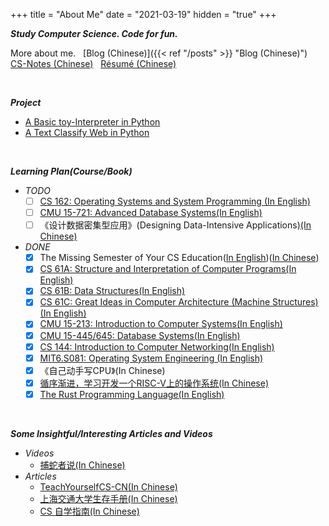 +++
title = "About Me"
date = "2021-03-19"
hidden = "true"
+++

***Study Computer Science. Code for fun.***

More about me. &nbsp;
[Blog (Chinese)]({{< ref "/posts" >}} "Blog (Chinese)") &nbsp;
[CS-Notes (Chinese)](https://github.com/ZonePG/cs-notes) &nbsp;
[Résumé (Chinese)](/files/MyResume_cn.pdf)

<br/>

***Project***
- [A Basic toy-Interpreter in Python](https://github.com/ZonePG/impl-basic-toy)
- [A Text Classify Web in Python](https://github.com/ZonePG/TextClassify)

<br>

***Learning Plan(Course/Book)***
- *TODO*
  - [ ] [CS 162: Operating Systems and System Programming (In English)](https://inst.eecs.berkeley.edu/~cs162/fa20/)
  - [ ] [CMU 15-721: Advanced Database Systems(In English)](https://15721.courses.cs.cmu.edu/spring2020/)
  - [ ] 《设计数据密集型应用》(Designing Data-Intensive Applications)[(In Chinese)](http://ddia.vonng.com/#/)
- *DONE*
  - [x] The Missing Semester of Your CS Education([In English](https://missing.csail.mit.edu/))([In Chinese](https://missing-semester-cn.github.io/))
  - [x] [CS 61A: Structure and Interpretation of Computer Programs(In English)](https://github.com/ZonePG/CS61A)
  - [x] [CS 61B: Data Structures(In English)](https://github.com/ZonePG/CS61B)
  - [x] [CS 61C: Great Ideas in Computer Architecture (Machine Structures) (In English)](https://github.com/ZonePG/CS61C)
  - [x] [CMU 15-213: Introduction to Computer Systems(In English)](https://www.cs.cmu.edu/~213/)
  - [x] [CMU 15-445/645: Database Systems(In English)](https://15445.courses.cs.cmu.edu/fall2019/schedule.html)
  - [x] [CS 144: Introduction to Computer Networking(In English)](https://cs144.github.io/)
  - [x] [MIT6.S081: Operating System Engineering (In English)](https://github.com/ZonePG/MIT6.S081)
  - [x] 《自己动手写CPU》(In Chinese)
  - [x] [循序渐进，学习开发一个RISC-V上的操作系统(In Chinese)](https://www.bilibili.com/video/BV1Q5411w7z5?p=1&spm_id_from=333.788.b_6d756c74695f70616765.1)
  - [x] [The Rust Programming Language(In English)](https://doc.rust-lang.org/book/title-page.html)

<br/>

***Some Insightful/Interesting Articles and Videos***
- *Videos*
  - [捕蛇者说(In Chinese)](https://pythonhunter.org/)
- *Articles*
  - [TeachYourselfCS-CN(In Chinese)](https://github.com/keithnull/TeachYourselfCS-CN/blob/master/TeachYourselfCS-CN.md)
  - [上海交通大学生存手册(In Chinese)](https://survivesjtu.gitbook.io/survivesjtumanual/)
  - [CS 自学指南(In Chinese)](https://csdiy.wiki/)